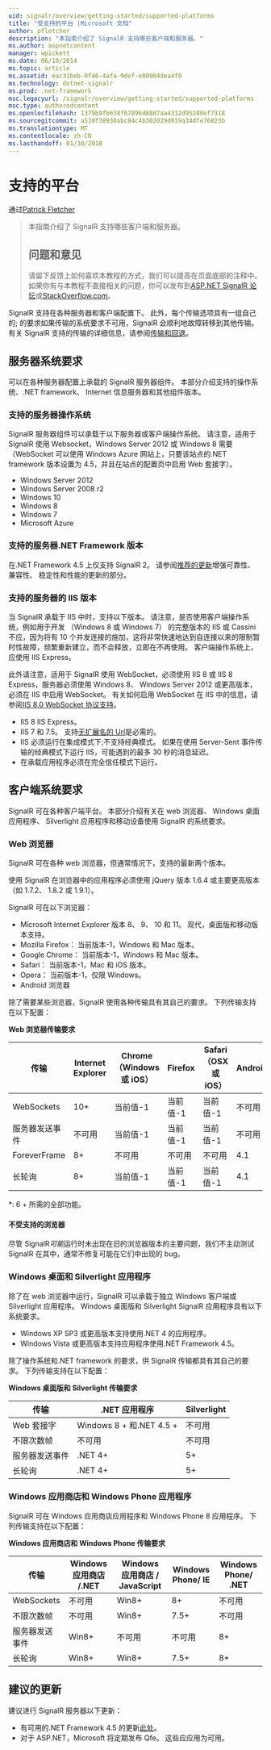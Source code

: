 ```yaml
---
uid: signalr/overview/getting-started/supported-platforms
title: "受支持的平台 |Microsoft 文档"
author: pfletcher
description: "本指南介绍了 SignalR 支持哪些客户端和服务器。"
ms.author: aspnetcontent
manager: wpickett
ms.date: 06/10/2014
ms.topic: article
ms.assetid: eac31beb-0f46-4afa-9def-e80904dea4f0
ms.technology: dotnet-signalr
ms.prod: .net-framework
msc.legacyurl: /signalr/overview/getting-started/supported-platforms
msc.type: authoredcontent
ms.openlocfilehash: 1379b9fb638f67896d88d7aa4312d95280ef7318
ms.sourcegitcommit: a510f38930abc84c4b302029d019a34dfe76823b
ms.translationtype: MT
ms.contentlocale: zh-CN
ms.lasthandoff: 01/30/2018
---
```

<a name="supported-platforms"></a>支持的平台
====================
通过[Patrick Fletcher](https://github.com/pfletcher)

> 本指南介绍了 SignalR 支持哪些客户端和服务器。 
> 
> ## <a name="questions-and-comments"></a>问题和意见
> 
> 请留下反馈上如何喜欢本教程的方式，我们可以提高在页面底部的注释中。 如果你有与本教程不直接相关的问题，你可以发布到[ASP.NET SignalR 论坛](https://forums.asp.net/1254.aspx/1?ASP+NET+SignalR)或[StackOverflow.com](http://stackoverflow.com/)。


SignalR 支持在各种服务器和客户端配置下。 此外，每个传输选项具有一组自己的; 的要求如果传输的系统要求不可用，SignalR 会顺利地故障转移到其他传输。 有关 SignalR 支持的传输的详细信息，请参阅[传输和回退](introduction-to-signalr.md#transports)。

## <a name="server-system-requirements"></a>服务器系统要求

可以在各种服务器配置上承载的 SignalR 服务器组件。 本部分介绍支持的操作系统、.NET framework、 Internet 信息服务器和其他组件版本。

### <a name="supported-server-operating-systems"></a>支持的服务器操作系统

SignalR 服务器组件可以承载于以下服务器或客户端操作系统。 请注意，适用于 SignalR 使用 Websocket，Windows Server 2012 或 Windows 8 需要 （WebSocket 可以使用 Windows Azure 网站上，只要该站点的.NET framework 版本设置为 4.5，并且在站点的配置页中启用 Web 套接字）。

- Windows Server 2012
- Windows Server 2008 r2
- Windows 10
- Windows 8
- Windows 7
- Microsoft Azure

### <a name="supported-server-net-framework-version"></a>支持的服务器.NET Framework 版本

在.NET Framework 4.5 上仅支持 SignalR 2。 请参阅[推荐的更新](#updates)增强可靠性、 兼容性、 稳定性和性能的更新的部分。

### <a name="supported-server-iis-versions"></a>支持的服务器的 IIS 版本

当 SignalR 承载于 IIS 中时，支持以下版本。 请注意，是否使用客户端操作系统，例如用于开发 （Windows 8 或 Windows 7） 的完整版本的 IIS 或 Cassini 不应，因为将有 10 个并发连接的施加，这将非常快速地达到自连接以来的限制暂时性故障，频繁重新建立，而不会释放，立即在不再使用。 客户端操作系统上，应使用 IIS Express。

此外请注意，适用于 SignalR 使用 WebSocket，必须使用 IIS 8 或 IIS 8 Express，服务器必须使用 Windows 8、 Windows Server 2012 或更高版本，必须在 IIS 中启用 WebSocket。 有关如何启用 WebSocket 在 IIS 中的信息，请参阅[IIS 8.0 WebSocket 协议支持](https://www.iis.net/learn/get-started/whats-new-in-iis-8/iis-80-websocket-protocol-support)。

- IIS 8 IIS Express。
- IIS 7 和 7.5。 支持[无扩展名的 Url](https://support.microsoft.com/kb/980368)是必需的。
- IIS 必须运行在集成模式下;不支持经典模式。 如果在使用 Server-Sent 事件传输的经典模式下运行 IIS，可能遇到的最多 30 秒的消息延迟。
- 在承载应用程序必须在完全信任模式下运行。

## <a name="client-system-requirements"></a>客户端系统要求

SignalR 可在各种客户端平台。 本部分介绍有关在 web 浏览器、 Windows 桌面应用程序、 Silverlight 应用程序和移动设备使用 SignalR 的系统要求。

### <a name="web-browsers"></a>Web 浏览器

SignalR 可在各种 web 浏览器，但通常情况下，支持的最新两个版本。

使用 SignalR 在浏览器中的应用程序必须使用 jQuery 版本 1.6.4 或主要更高版本 （如 1.7.2、 1.8.2 或 1.9.1）。

SignalR 可在以下浏览器：

- Microsoft Internet Explorer 版本 8、 9、 10 和 11。 现代，桌面版和移动版本支持。
- Mozilla Firefox： 当前版本-1，Windows 和 Mac 版本。
- Google Chrome： 当前版本-1，Windows 和 Mac 版本。
- Safari： 当前版本-1，Mac 和 iOS 版本。
- Opera： 当前版本-1，仅限 Windows。
- Android 浏览器

除了需要某些浏览器，SignalR 使用各种传输具有其自己的要求。 下列传输支持在以下配置：

<a id="browser"></a>

**Web 浏览器传输要求**

| 传输 | Internet Explorer | Chrome （Windows 或 iOS） | Firefox | Safari （OSX 或 iOS） | Android |
| --- | --- | --- | --- | --- | --- |
| WebSockets | 10+ | 当前值-1 | 当前值-1 | 当前值-1 | 不可用 |
| 服务器发送事件 | 不可用 | 当前值-1 | 当前值-1 | 当前值-1 | 不可用 |
| ForeverFrame | 8+ | 不可用 | 不可用 | 不可用 | 4.1 |
| 长轮询 | 8+ | 当前值-1 | 当前值-1 | 当前值-1 | 4.1 |

\*: 6 + 所需的全部功能。

#### <a name="unsupported-browsers"></a>不受支持的浏览器

尽管 SignalR*可能*运行时未出现在旧的浏览器版本的主要问题，我们不主动测试 SignalR 在其中，通常不修复可能在它们中出现的 bug。

### <a name="windows-desktop-and-silverlight-applications"></a>Windows 桌面和 Silverlight 应用程序

除了在 web 浏览器中运行，SignalR 可以承载于独立 Windows 客户端或 Silverlight 应用程序。 Windows 桌面版和 Silverlight SignalR 应用程序具有以下系统要求。

- Windows XP SP3 或更高版本支持使用.NET 4 的应用程序。
- Windows Vista 或更高版本支持应用程序使用.NET Framework 4.5。

除了操作系统和.NET framework 的要求，供 SignalR 传输都具有其自己的要求。 下列传输支持在以下配置：

**Windows 桌面版和 Silverlight 传输要求**

| 传输 | .NET 应用程序 | Silverlight |
| --- | --- | --- |
| Web 套接字 | Windows 8 + 和.NET 4.5 + | 不可用 |
| 不限次数帧 | 不可用 | 不可用 |
| 服务器发送事件 | .NET 4+ | 5+ |
| 长轮询 | .NET 4+ | 5+ |

<a id="android"></a>

### <a name="windows-store-and-windows-phone-applications"></a>Windows 应用商店和 Windows Phone 应用程序

SignalR 可在 Windows 应用商店应用程序和 Windows Phone 8 应用程序。 下列传输支持在以下配置：

**Windows 应用商店和 Windows Phone 传输要求**

| 传输 | Windows 应用商店 /.NET | Windows 应用商店 / JavaScript | Windows Phone/ IE | Windows Phone/ .NET |
| --- | --- | --- | --- | --- |
| WebSockets | 不可用 | Win8+ | 8+ | 不可用 |
| 不限次数帧 | 不可用 | Win8+ | 7.5+ | 不可用 |
| 服务器发送事件 | Win8+ | 不可用 | 不可用 | 8+ |
| 长轮询 | Win8+ | Win8+ | 7.5+ | 8+ |

<a id="updates"></a>

## <a name="recommended-updates"></a>建议的更新

建议进行 SignalR 服务器以下更新：

- 有可用的.NET Framework 4.5 的更新[此处](https://support.microsoft.com/kb/2750149)。
- 对于 ASP.NET，Microsoft 将定期发布 Qfe。 这些应应用为可用。
